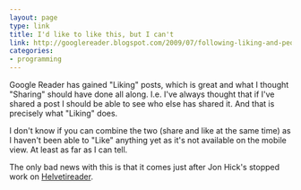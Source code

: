 ```yaml
---
layout: page
type: link
title: I'd like to like this, but I can't
link: http://googlereader.blogspot.com/2009/07/following-liking-and-people-searching.html
categories: 
- programming
---
```

Google Reader has gained "Liking" posts, which is great and what I thought "Sharing" should have done all along. I.e. I've always thought that if I've shared a post I should be able to see who else has shared it. And that is precisely what "Liking" does.

I don't know if you can combine the two (share and like at the same time) as I haven't been able to "Like" anything yet as it's not available on the mobile view. At least as far as I can tell.

The only bad news with this is that it comes just after Jon Hick's stopped work on [Helvetireader](http://helvetireader.com/).
